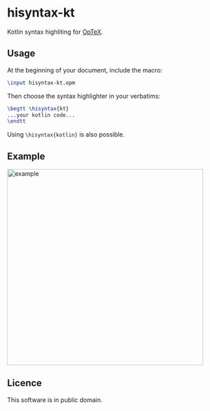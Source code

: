 # hisyntax-kt
Kotlin syntax highliting for [OpTeX](https://github.com/olsak/OpTeX).

## Usage
At the beginning of your document, include the macro:
```tex
\input hisyntax-kt.opm
```
Then choose the syntax highlighter in your verbatims:
```tex
\begtt \hisyntax{kt}
...your kotlin code...
\endtt
```
Using `\hisyntax{kotlin}` is also possible.

## Example
<img width="455" alt="example" src="https://github.com/vojta-horanek/hisyntax-kt/assets/12630566/10f302bb-a737-4c09-82ba-fd86987e6011">

## Licence

This software is in public domain.
